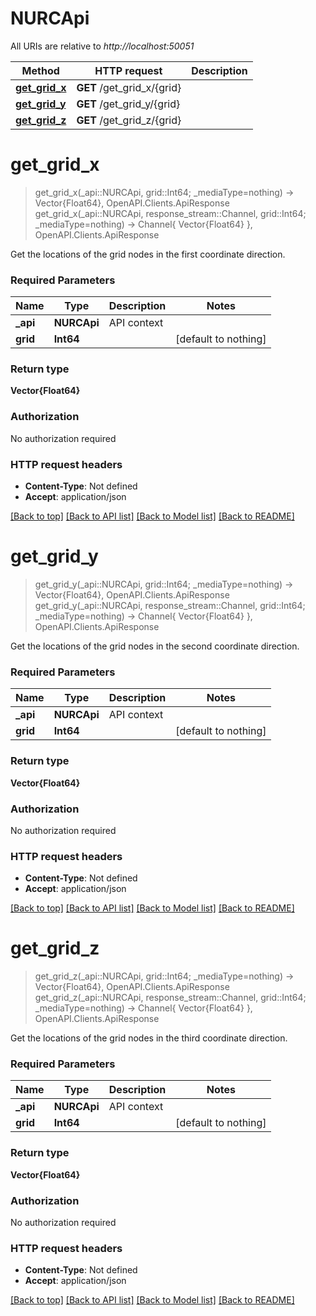 # NURCApi

All URIs are relative to *http://localhost:50051*

Method | HTTP request | Description
------------- | ------------- | -------------
[**get_grid_x**](NURCApi.md#get_grid_x) | **GET** /get_grid_x/{grid} | 
[**get_grid_y**](NURCApi.md#get_grid_y) | **GET** /get_grid_y/{grid} | 
[**get_grid_z**](NURCApi.md#get_grid_z) | **GET** /get_grid_z/{grid} | 


# **get_grid_x**
> get_grid_x(_api::NURCApi, grid::Int64; _mediaType=nothing) -> Vector{Float64}, OpenAPI.Clients.ApiResponse <br/>
> get_grid_x(_api::NURCApi, response_stream::Channel, grid::Int64; _mediaType=nothing) -> Channel{ Vector{Float64} }, OpenAPI.Clients.ApiResponse



Get the locations of the grid nodes in the first coordinate direction. 

### Required Parameters

Name | Type | Description  | Notes
------------- | ------------- | ------------- | -------------
 **_api** | **NURCApi** | API context | 
**grid** | **Int64**|  | [default to nothing]

### Return type

**Vector{Float64}**

### Authorization

No authorization required

### HTTP request headers

 - **Content-Type**: Not defined
 - **Accept**: application/json

[[Back to top]](#) [[Back to API list]](../README.md#api-endpoints) [[Back to Model list]](../README.md#models) [[Back to README]](../README.md)

# **get_grid_y**
> get_grid_y(_api::NURCApi, grid::Int64; _mediaType=nothing) -> Vector{Float64}, OpenAPI.Clients.ApiResponse <br/>
> get_grid_y(_api::NURCApi, response_stream::Channel, grid::Int64; _mediaType=nothing) -> Channel{ Vector{Float64} }, OpenAPI.Clients.ApiResponse



Get the locations of the grid nodes in the second coordinate direction. 

### Required Parameters

Name | Type | Description  | Notes
------------- | ------------- | ------------- | -------------
 **_api** | **NURCApi** | API context | 
**grid** | **Int64**|  | [default to nothing]

### Return type

**Vector{Float64}**

### Authorization

No authorization required

### HTTP request headers

 - **Content-Type**: Not defined
 - **Accept**: application/json

[[Back to top]](#) [[Back to API list]](../README.md#api-endpoints) [[Back to Model list]](../README.md#models) [[Back to README]](../README.md)

# **get_grid_z**
> get_grid_z(_api::NURCApi, grid::Int64; _mediaType=nothing) -> Vector{Float64}, OpenAPI.Clients.ApiResponse <br/>
> get_grid_z(_api::NURCApi, response_stream::Channel, grid::Int64; _mediaType=nothing) -> Channel{ Vector{Float64} }, OpenAPI.Clients.ApiResponse



Get the locations of the grid nodes in the third coordinate direction. 

### Required Parameters

Name | Type | Description  | Notes
------------- | ------------- | ------------- | -------------
 **_api** | **NURCApi** | API context | 
**grid** | **Int64**|  | [default to nothing]

### Return type

**Vector{Float64}**

### Authorization

No authorization required

### HTTP request headers

 - **Content-Type**: Not defined
 - **Accept**: application/json

[[Back to top]](#) [[Back to API list]](../README.md#api-endpoints) [[Back to Model list]](../README.md#models) [[Back to README]](../README.md)

